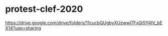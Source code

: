 # protest-clef-2020

https://drive.google.com/drive/folders/11cucbQUgbyXUzwwl7FxQj5Y4IV_bEX14?usp=sharing
